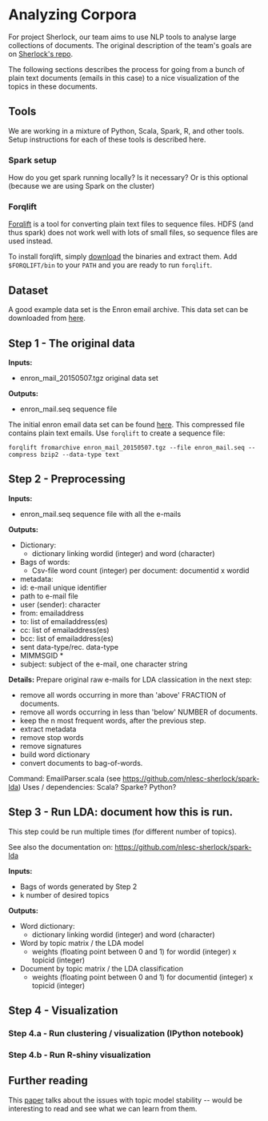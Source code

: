 # Analyzing Corpora
For project Sherlock, our team aims to use NLP tools to analyse large collections of documents. The original description of the team's goals are on [Sherlock's repo](https://github.com/NLeSC/Sherlock/blob/master/topics/analyzing_document_collections/analyzing_large_document_collections.md).

The following sections describes the process for going from a bunch of plain text documents (emails in this case) to a nice visualization of the topics in these documents.

## Tools
We are working in a mixture of Python, Scala, Spark, R, and other tools. Setup instructions for each of these tools is described here.

### Spark setup
How do you get spark running locally? Is it necessary? Or is this optional (because we are using Spark on the cluster)

### Forqlift
[Forqlift](http://www.exmachinatech.net/projects/forqlift/) is a tool for converting plain text files to sequence files. HDFS (and thus spark) does not work well with lots of small files, so sequence files are used instead.

To install forqlift, simply [download](http://www.exmachinatech.net/projects/forqlift/download/) the binaries and extract them. Add `$FORQLIFT/bin` to your `PATH` and you are ready to run `forqlift`.

## Dataset

A good example data set is the Enron email archive. This data set can be downloaded from [here](https://www.cs.cmu.edu/~./enron/).

## Step 1 - The original data
**Inputs:**
  - enron_mail_20150507.tgz original data set  

**Outputs:**
  - enron_mail.seq sequence file

The initial enron email data set can be found [here](https://www.cs.cmu.edu/~./enron/enron_mail_20150507.tgz). This compressed file contains plain text emails. Use `forqlift` to create a sequence file:

    forqlift fromarchive enron_mail_20150507.tgz --file enron_mail.seq --compress bzip2 --data-type text

## Step 2 - Preprocessing

**Inputs:**
  - enron_mail.seq sequence file with all the e-mails  

**Outputs:**
  - Dictionary:
    - dictionary linking wordid (integer) and word (character)
  - Bags of words:
    - Csv-file word count (integer) per document: documentid x wordid
  - metadata:
   - id: e-mail unique identifier
   - path to e-mail file
   - user (sender): character
   - from: emailaddress
   - to: list of emailaddress(es)
   - cc: list of emailaddress(es)
   - bcc: list of emailaddress(es)
   - sent data-type/rec. data-type
   - MIMMSGID *
   - subject: subject of the e-mail, one character string

**Details:**
Prepare original raw e-mails for LDA classication in the next step:
- remove all words occurring in more than 'above' FRACTION of documents.
- remove all words occurring in less than 'below' NUMBER of documents.
- keep the n most frequent words, after the previous step.
- extract metadata
- remove stop words
- remove signatures
- build word dictionary
- convert documents to bag-of-words.

Command: EmailParser.scala (see https://github.com/nlesc-sherlock/spark-lda)
Uses / dependencies: Scala? Sparke? Python?

## Step 3 - Run LDA: document how this is run.
This step could be run multiple times (for different number of topics).

See also the documentation on: https://github.com/nlesc-sherlock/spark-lda

**Inputs:**
  - Bags of words generated by Step 2
  - k number of desired topics

**Outputs:**  
  - Word dictionary:
    - dictionary linking wordid (integer) and word (character)
  - Word by topic matrix / the LDA model
    - weights (floating point between 0 and 1) for wordid (integer) x topicid (integer)
  - Document by topic matrix / the LDA classification
    - weights  (floating point between 0 and 1) for documentid (integer) x topicid (integer)

## Step 4 - Visualization

### Step 4.a - Run clustering / visualization (IPython notebook)
### Step 4.b - Run R-shiny visualization


## Further reading

This [paper](http://idl.cs.washington.edu/papers/topic-check/) talks about the issues with topic model stability -- would be interesting to read and see what we can learn from them.
